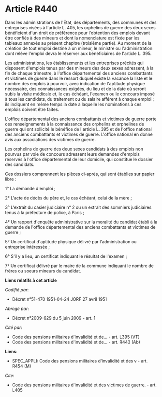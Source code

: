 # Article R440

Dans les administrations de l'Etat, des départements, des communes et des entreprises visées à l'article L. 405, les
orphelins de guerre des deux sexes bénéficient d'un droit de préférence pour l'obtention des emplois devant être confiés à
des mineurs et dont la nomenclature est fixée par les tableaux annexés au présent chapitre (troisième partie). Au moment de
la création de tout emploi destiné à un mineur, le ministre ou l'administration dont relève l'emploi devra le réserver aux
bénéficiaires de l'article L. 395.

Les administrations, les établissements et les entreprises précités qui disposent d'emplois tenus par des mineurs des deux
sexes adressent, à la fin de chaque trimestre, à l'office départemental des anciens combattants et victimes de guerre dans le
ressort duquel existe la vacance la liste et le nombre des emplois à pourvoir, avec indication de l'aptitude physique
nécessaire, des connaissances exigées, du lieu et de la date où seront subis la visite médicale et, le cas échéant, l'examen
ou le concours imposé à tous les candidats, du traitement ou du salaire afférent à chaque emploi ; ils indiquent en même
temps la date à laquelle les nominations à ces emplois doivent être faites.

L'office départemental des anciens combattants et victimes de guerre porte ces renseignements à la connaissance des orphelins
et orphelines de guerre qui ont sollicité le bénéfice de l'article L. 395 et de l'office national des anciens combattants et
victimes de guerre. L'office national en donne avis aux associations des victimes de guerre.

Les orphelins de guerre des deux sexes candidats à des emplois non pourvus par voie de concours adressent leurs demandes
d'emplois réservés à l'office départemental de leur domicile, qui constitue le dossier des candidats.

Ces dossiers comprennent les pièces ci-après, qui sont établies sur papier libre :

1° La demande d'emploi ;

2° L'acte de décès du père et, le cas échéant, celui de la mère ;

3° L'extrait du casier judiciaire n° 2 ou un extrait des sommiers judiciaires tenus à la préfecture de police, à Paris ;

4° Un rapport d'enquête administrative sur la moralité du candidat établi à la demande de l'office départemental des anciens
combattants et victimes de guerre ;

5° Un certificat d'aptitude physique délivré par l'administration ou entreprise intéressée ;

6° S'il y a lieu, un certificat indiquant le résultat de l'examen ;

7° Un certificat délivré par le maire de la commune indiquant le nombre de frères ou soeurs mineurs du candidat.

**Liens relatifs à cet article**

_Codifié par_:

  - Décret n°51-470 1951-04-24 JORF 27 avril 1951

_Abrogé par_:

  - Décret n°2009-629 du 5 juin 2009 - art. 1

_Cité par_:

  - Code des pensions militaires d'invalidité et de... - art. L395 (VT)
  - Code des pensions militaires d'invalidité et de... - art. R443 (Ab)

**Liens**:

  - SPEC_APPLI: Code des pensions militaires d'invalidité et des v - art. R454 (M)

_Cite_:

  - Code des pensions militaires d'invalidité et des victimes de guerre. - art. L405
